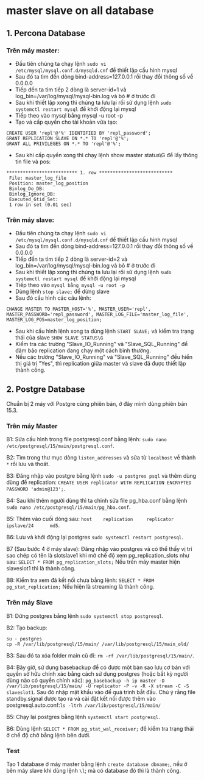 # master slave on all database
## 1. Percona Database
### Trên máy master:
- Đầu tiên chúng ta chạy lệnh `sudo vi /etc/mysql/mysql.conf.d/mysqld.cnf` để thiết lập cấu hình mysql
- Sau đó ta tìm đến dòng bind-address=127.0.0.1 rồi thay đổi thông số về 0.0.0.0
- Tiếp đến ta tìm tiếp 2 dòng là server-id=1 và log_bin=/var/log/mysql/mysql-bin.log và bỏ # ở trước đi
- Sau khi thiết lập xong thì chúng ta lưu lại rồi sử dụng lệnh `sudo systemctl restart mysql` để khởi động lại mysql
- Tiếp theo vào mysql bằng mysql -u root -p
- Tạo và cấp quyền cho tài khoản vừa tạo:
```
CREATE USER 'repl'@'%' IDENTIFIED BY 'repl_password';
GRANT REPLICATION SLAVE ON *.* TO 'repl'@'%';
GRANT ALL PRIVILEGES ON *.* TO 'repl'@'%';
```
- Sau khi cấp quyền xong thì chạy lệnh show master status\G để lấy thông tin file và pos:
```
************************** 1. row ***************************
 File: master_log_file           
 Position: master_log_position       
 Binlog_Do_DB:
 Binlog_Ignore_DB:
 Executed_Gtid_Set:
 1 row in set (0.01 sec)
 ```
### Trên máy slave:
- Đầu tiên chúng ta chạy lệnh `sudo vi /etc/mysql/mysql.conf.d/mysqld.cnf` để thiết lập cấu hình mysql
- Sau đó ta tìm đến dòng bind-address=127.0.0.1 rồi thay đổi thông số về 0.0.0.0
- Tiếp đến ta tìm tiếp 2 dòng là server-id=2 và log_bin=/var/log/mysql/mysql-bin.log và bỏ # ở trước đi
- Sau khi thiết lập xong thì chúng ta lưu lại rồi sử dụng lệnh `sudo systemctl restart mysql` để khởi động lại mysql
- Tiếp theo vào `mysql bằng mysql -u root -p`
- Dùng lệnh `stop slave;` để dừng slave
- Sau đó cấu hình các câu lệnh:
```
CHANGE MASTER TO MASTER_HOST='%', MASTER_USER='repl', MASTER_PASSWORD='repl_password', MASTER_LOG_FILE='master_log_file', MASTER_LOG_POS=master_log_position;
```
- Sau khi cấu hình lệnh xong ta dùng lệnh `START SLAVE;` và kiểm tra trạng thái của slave `SHOW SLAVE STATUS\G` 
- Kiểm tra các trường "Slave_IO_Running" và "Slave_SQL_Running" để đảm bảo replication đang chạy một cách bình thường.
- Nếu các trường "Slave_IO_Running" và "Slave_SQL_Running" đều hiển thị giá trị "Yes", thì replication giữa master và slave đã được thiết lập thành công.
## 2. Postgre Database
Chuẩn bị 2 máy với Postgre cùng phiên bản, ở đây mình dùng phiên bản 15.3.
### Trên máy Master
B1: Sửa cấu hình trong file postgresql.conf bằng lệnh: `sudo nano /etc/postgresql/15/main/postgresql.conf`.

B2: Tìm trong thư mục dòng `listen_addresses` và sửa từ `localhost` về thành `*` rồi lưu và thoát.

B3: Đăng nhập vào postgre bằng lệnh `sudo -u postgres psql` và thêm dùng dùng để replication: `CREATE USER replicator WITH REPLICATION ENCRYPTED PASSWORD 'admin@123';`.

B4: Sau khi thêm người dùng thì ta chỉnh sửa file pg_hba.conf bằng lệnh `sudo nano /etc/postgresql/15/main/pg_hba.conf`.

B5: Thêm vào cuối dòng sau: `host    replication     replicator      ipslave/24      md5`.

B6: Lưu và khởi động lại postgres `sudo systemctl restart postgresql`.

B7 (Sau bước 4 ở máy slave): Đăng nhập vào postgres và có thể thấy vị trí sao chép có tên là slotslave1 khi mở chế độ xem pg_replication_slots như sau:
`SELECT * FROM pg_replication_slots;`
Nếu trên máy master hiện slaveslot1 thì là thành công.

B8: Kiểm tra xem đã kết nối chưa bằng lệnh: `SELECT * FROM pg_stat_replication;`
Nếu hiện là streaming là thành công.

### Trên máy Slave
B1: Dừng postgres bằng lệnh `sudo systemctl stop postgresql`.

B2: Tạo backup:
```
su - postgres
cp -R /var/lib/postgresql/15/main/ /var/lib/postgresql/15/main_old/
```
B3: Sau đó ta xóa folder main cũ đi: `rm -rf /var/lib/postgresql/15/main/`.

B4: Bây giờ, sử dụng basebackup để có được một bản sao lưu cơ bản với quyền sở hữu chính xác bằng cách sử dụng postgres (hoặc bất kỳ người dùng nào có quyền chính xác):
`pg_basebackup -h ip master -D /var/lib/postgresql/15/main/ -U replicator -P -v -R -X stream -C -S slaveslot1`.
Sau đó nhập mật khẩu vào để quá trình bắt đầu.
Chú ý rằng file standby.signal được tạo ra và cài đặt kết nối được thêm vào postgresql.auto.conf:`ls -ltrh /var/lib/postgresql/15/main/`

B5: Chạy lại postgres bằng lệnh `systemctl start postgresql`.

B6: Dùng lệnh `SELECT * FROM pg_stat_wal_receiver;` để kiểm tra trạng thái ở chế độ chờ bằng lệnh bên dưới.

### Test
Tạo 1 database ở máy master bằng lệnh `create database dbname;`, nếu ở bên máy slave khi dùng lệnh `\l`; mà có database đó thì là thành công.
